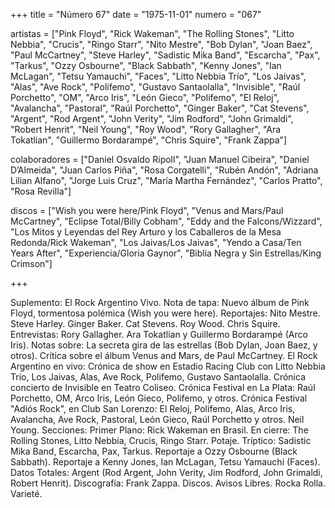 +++
title = "Número 67"
date = "1975-11-01"
numero = "067"

artistas = ["Pink Floyd", "Rick Wakeman", "The Rolling Stones", "Litto Nebbia", "Crucis", "Ringo Starr", "Nito Mestre", "Bob Dylan", "Joan Baez", "Paul McCartney", "Steve Harley", "Sadistic Mika Band", "Escarcha", "Pax", "Tarkus", "Ozzy Osbourne", "Black Sabbath", "Kenny Jones", "Ian McLagan", "Tetsu Yamauchi", "Faces", "Litto Nebbia Trío", "Los Jaivas", "Alas", "Ave Rock", "Polifemo", "Gustavo Santaolalla", "Invisible", "Raúl Porchetto", "OM", "Arco Iris", "León Gieco", "Polifemo", "El Reloj", "Avalancha", "Pastoral", "Raúl Porchetto", "Ginger Baker", "Cat Stevens", "Argent", "Rod Argent", "John Verity", "Jim Rodford", "John Grimaldi", "Robert Henrit", "Neil Young", "Roy Wood", "Rory Gallagher", "Ara Tokatlian", "Guillermo Bordarampé", "Chris Squire", "Frank Zappa"] 

colaboradores = ["Daniel Osvaldo Ripoll", "Juan Manuel Cibeira", "Daniel D’Almeida", "Juan Carlos Piña", "Rosa Corgatelli", "Rubén Andón", "Adriana Lilian Alfano", "Jorge Luis Cruz", "María Martha Fernández", "Carlos Pratto", "Rosa Revilla"]

discos = ["Wish you were here/Pink Floyd", "Venus and Mars/Paul McCartney", "Eclipse Total/Billy Cobham", "Eddy and the Falcons/Wizzard", "Los Mitos y Leyendas del Rey Arturo y los Caballeros de la Mesa Redonda/Rick Wakeman", "Los Jaivas/Los Jaivas", "Yendo a Casa/Ten Years After", "Experiencia/Gloria Gaynor", "Biblia Negra y Sin Estrellas/King Crimson"]

+++

Suplemento: El Rock Argentino Vivo. 
Nota de tapa: 
Nuevo álbum de Pink Floyd, tormentosa polémica (Wish you were here). 
Reportajes:
Nito Mestre. Steve Harley. Ginger Baker. Cat Stevens. Roy Wood. Chris Squire.
Entrevistas:
Rory Gallagher. Ara Tokatlian y Guillermo Bordarampé (Arco Iris).
Notas sobre:
La secreta gira de las estrellas (Bob Dylan, Joan Baez, y otros). 
Crítica sobre el álbum Venus and Mars, de Paul McCartney. 
El Rock Argentino en vivo: Crónica de show en Estadio Racing Club con Litto Nebbia Trío, Los Jaivas, Alas, Ave Rock, Polifemo, Gustavo Santaolalla. 
Crónica concierto de Invisible en Teatro Coliseo. 
Crónica Festival en La Plata: Raúl Porchetto, OM, Arco Iris, León Gieco, Polifemo, y otros. 
Crónica Festival "Adiós Rock", en Club San Lorenzo: El Reloj, Polifemo, Alas, Arco Iris, Avalancha, Ave Rock, Pastoral, León Gieco, Raúl Porchetto y otros.
Neil Young. 
Secciones:
Primer Plano: Rick Wakeman en Brasil. 
En cierre: The Rolling Stones, Litto Nebbia, Crucis, Ringo Starr. Potaje. 
Tríptico: Sadistic Mika Band, Escarcha, Pax, Tarkus. Reportaje a Ozzy Osbourne (Black Sabbath). Reportaje a Kenny Jones, Ian McLagan, Tetsu Yamauchi (Faces). 
Datos Totales: Argent (Rod Argent, John Verity, Jim Rodford, John Grimaldi, Robert Henrit). 
Discografía: Frank Zappa.
Discos. Avisos Libres. Rocka Rolla. Varieté.
